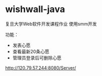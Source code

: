 # wishwall-java


复旦大学Web软件开发课程作业 使用smm开发

功能：
- 发表心愿
- 查看最新20条心愿
- 管理员登录后可删除心愿



http://120.79.57.244:8080/Server/
